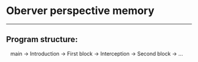 # Oberver perspective memory
---

## Program structure:

&nbsp;&nbsp; main -> Introduction -> First block -> Interception -> Second block -> ...